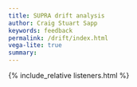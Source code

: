 ```yaml
---
title: SUPRA drift analysis
author: Craig Stuart Sapp
keywords: feedback
permalink: /drift/index.html
vega-lite: true
summary:
---
```


{% include_relative listeners.html %}


<style>
.navy {
	color: #999;
}
.navy:hover {
	color: #8b1515;
	cursor: pointer;
}

table.info td:first-child {
	font-weight: bold;
	text-align:right;
	padding-right:20px;
	margin-right:20px;
}

</style>

<i onclick='displayPrevDruid()' title='Go to previous roll (left-arrow)' class='navy fa fa-caret-left'></i>&nbsp;
<i onclick='displayNextDruid()' title='Go to previous roll (right-arrow)' class='navy fa fa-caret-right'></i>

<div id="plot"></div>
<div id="info"></div>

<script>

var PLOT = {
	"$schema": "https://vega.github.io/schema/vega-lite/v4.0.0-beta.1.json",
	"description": "Drift plot",
	"width": 1200,
	"height": 250,
	"transform": [
		{"calculate": "datum.r/12/300.25", "as": "feet"}
	],
	"data": {
		"url": "data/b/bc072xf6791_drift.json"
	},
	"encoding": {
		"x": {
			"field": "feet", 
			"title": "length of roll [feet]", 
			"type": "quantitative"
		},
		"y": {
			"field": "d", 
			"title": "drift [300 DPI pixels]", 
			"scale": {"domain": [-35, 35]},
			"type": "quantitative"
		}
	},
	"mark": "line"
}


</script>



